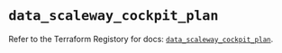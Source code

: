 # `data_scaleway_cockpit_plan`

Refer to the Terraform Registory for docs: [`data_scaleway_cockpit_plan`](https://registry.terraform.io/providers/scaleway/scaleway/2.22.0/docs/data-sources/cockpit_plan).

